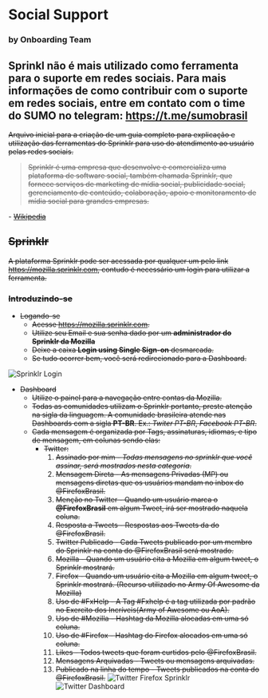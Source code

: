 # Social Support
### by Onboarding Team

## **Sprinkl não é mais utilizado como ferramenta para o suporte em redes sociais. Para mais informações de como contribuir com o suporte em redes sociais, entre em contato com o time do SUMO no telegram: https://t.me/sumobrasil**


~~Arquivo inicial para a criação de um guia completo para explicação e utilização das ferramentas do Sprinklr para uso do atendimento ao usuário pelas redes sociais.~~

> ~~Sprinklr é uma empresa que desenvolve e comercializa uma plataforma de software social, também chamada Sprinklr, que fornece serviços de marketing de mídia social, publicidade social, gerenciamento de conteúdo, colaboração, apoio e monitoramento de mídia social para grandes empresas.~~

\- ~~[Wikipedia](https://en.wikipedia.org/wiki/Sprinklr)~~

##  ~~Sprinklr~~

~~A plataforma Sprinklr pode ser acessada por qualquer um pelo link https://mozilla.sprinklr.com, contudo é necessário um login para utilizar a ferramenta.~~
  
### ~~Introduzindo-se~~

- ~~Logando-se~~
   * ~~Acesse https://mozilla.sprinklr.com.~~
   * ~~Utilize seu Email e sua senha dado por um **administrador do Sprinklr da Mozilla**~~
   * ~~Deixe a caixa **Login using Single Sign-on** desmarcada.~~
   * ~~Se tudo ocorrer bem, você será redirecionado para a Dashboard.~~

![Sprinklr Login](http://image.prntscr.com/image/47ae29a52bc545bd8e165599a2129dde.png)

- ~~Dashboard~~
   * ~~Utilize o painel para a navegação entre contas da Mozilla.~~
   * ~~Todas as comunidades utilizam o Sprinklr portanto, preste atenção na sigla da linguagem. A comunidade brasileira atende
   nas Dashboards com a sigla **PT-BR**. Ex.: *Twiter PT-BR*, *Facebook PT-BR*.~~
   * ~~Cada mensagem é organizada por Tags, assinaturas, idiomas, e tipo de mensagem, em colunas sendo elas:~~
     - ~~Twitter:~~
       1. ~~Assinado por mim - *Todas mensagens no sprinklr que você assinar, será mostrados nesta categoria*.~~
       2. ~~Mensagem Direta - As mensagens Privadas (MP) ou mensagens diretas que os usuários mandam no inbox do @FirefoxBrasil.~~
       3. ~~Menção no Twitter - Quando um usuário marca o **@FirefoxBrasil** em algum Tweet, irá ser mostrado naquela coluna.~~
       4. ~~Resposta a Tweets - Respostas aos Tweets da do @FirefoxBrasil.~~
       5. ~~Twitter Publicado - Cada Tweets publicado por um membro do Sprinklr na conta do @FirefoxBrasil será mostrado.~~
       6. ~~Mozilla - Quando um usuário cita a Mozilla em algum tweet, o Sprinklr mostrará.~~
       7. ~~Firefox - Quando um usuário cita a Mozilla em algum tweet, o Sprinklr mostrará. (Recurso utilizado no Army Of Awesome da Mozilla)~~
       8. ~~Uso de #FxHelp - A Tag #Fxhelp é a tag utilizada  por padrão no Exercito dos Incríveis(Army of Awesome ou AoA).~~
       9. ~~Uso de #Mozilla - Hashtag da Mozilla alocadas em uma só coluna.~~
       10. ~~Uso de #Firefox - Hashtag do Firefox alocados em uma só coluna.~~
       11. ~~Likes - Todos tweets que foram curtidos pelo @FirefoxBrasil.~~
       12. ~~Mensagens Arquivadas - Tweets ou mensagens arquivadas.~~
       13. ~~Publicado na linha do tempo - Tweets publicados na conta do @FirefoxBrasil.~~
      ![Twitter Firefox Sprinklr](http://image.prntscr.com/image/0bd50cf4017a4a4b97340e3a75ff3318.png)
      ![Twitter Dashboard](http://image.prntscr.com/image/03d3396a0005411f92cf14404ef26961.png)
  
